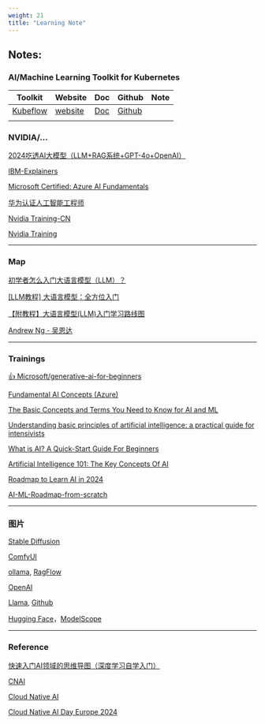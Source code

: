 ```yaml
---
weight: 21
title: "Learning Note"
---
```



## Notes:

### AI/Machine Learning Toolkit for Kubernetes

| Toolkit| Website     | Doc         | Github | Note |
| --------          | --------   | -------    | -------- | --------     |
| [Kubeflow](https://www.cncf.io/projects/kubeflow/) | [website](https://www.kubeflow.org/)  |  [Doc](https://www.kubeflow.org/docs/started/)  | [Github](https://github.com/kubeflow/kubeflow) |     |
| []() | []()  |  []()  | []() |     |


<!--
| []() | [website]()  |  [Doc]()  | [Github]() |     |
-->

### NVIDIA/...

[2024吃透AI大模型（LLM+RAG系统+GPT-4o+OpenAI）](https://www.bilibili.com/video/BV1hQDGYWEMN?spm_id_from=333.788.videopod.episodes&vd_source=8f134d86d2e1e426d0598d5ac4a9a760&p=2)

[IBM-Explainers](https://www.ibm.com/topics?topic=all&page=1)

[Microsoft Certified: Azure AI Fundamentals](https://learn.microsoft.com/zh-cn/credentials/certifications/azure-ai-fundamentals/?practice-assessment-type=certification)

[华为认证人工智能工程师](https://edu.huaweicloud.com/training/aie.html)

[Nvidia Training-CN](https://www.nvidia.cn/training/)

[Nvidia Training](https://www.nvidia.com/en-us/training/)

---

### Map

[初学者怎么入门大语言模型（LLM）？](https://www.zhihu.com/question/644285055/answer/19105760471)

[[LLM教程] 大语言模型：全方位入门](https://zhuanlan.zhihu.com/p/696128856)

[【附教程】大语言模型(LLM)入门学习路线图](https://www.bilibili.com/opus/932698847561383973)

[Andrew Ng - 吴恩达](https://www.andrewng.org/courses/)

[]()

[]()

---

### Trainings

[👍 Microsoft/generative-ai-for-beginners](https://github.com/microsoft/generative-ai-for-beginners/tree/main)

[Fundamental AI Concepts (Azure)](https://learn.microsoft.com/en-us/training/modules/get-started-ai-fundamentals/)

[The Basic Concepts and Terms You Need to Know for AI and ML](https://medium.com/nlplanet/the-basic-concepts-and-terms-you-need-to-know-for-ai-and-ml-28eb07fd6c49)

[Understanding basic principles of artificial intelligence: a practical guide for intensivists](https://pmc.ncbi.nlm.nih.gov/articles/PMC9686179/)

[What is AI? A Quick-Start Guide For Beginners](https://www.datacamp.com/blog/what-is-ai-quick-start-guide-for-beginners)

[Artificial Intelligence 101: The Key Concepts Of AI](https://www.freshconsulting.com/insights/blog/artificial-intelligence-101-the-key-concepts-of-ai/)

[Roadmap to Learn AI in 2024](https://medium.com/bitgrit-data-science-publication/a-roadmap-to-learn-ai-in-2024-cc30c6aa6e16)

[AI-ML-Roadmap-from-scratch](https://github.com/aadi1011/AI-ML-Roadmap-from-scratch)



[]()

---

### 图片
[Stable Diffusion](https://zh.wikipedia.org/wiki/Stable_Diffusion)

[ComfyUI](https://docs.comfy.org/get_started/gettingstarted)

[ollama](https://ollama.com/), [RagFlow](https://demo.ragflow.io/knowledge)

[OpenAI](https://platform.openai.com/docs/overview)

[Llama](https://www.llama.com/), [Github](https://github.com/meta-llama)

[Hugging Face](https://huggingface.co/models)，[ModelScope](https://modelscope.cn/home)

[]()

[]()

[]()

[]()

[]()

[]()

[]()

[]()

[]()

[]()

[]()

[]()

[]()

---


### Reference

[快速入门AI领域的思维导图（深度学习自学入门）](https://pic2.zhimg.com/80/v2-1c5ee0b6a8e35b514ca8e834d8cd4905_1440w.webp)

[CNAI](https://landscape.cncf.io/?group=cnai&view-mode=card&classify=category&sort-by=name&sort-direction=asc#cnai--automl)

[Cloud Native AI](https://jimmysong.io/en/blog/cloud-native-ai-whitepaper/)

[Cloud Native AI Day Europe 2024](https://www.youtube.com/playlist?list=PLj6h78yzYM2PWGv34W6w5ssq1b1meRmY7)

[]()




